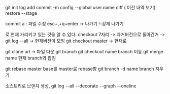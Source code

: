 git init
log
add
commit -m
config --global user.name
diff ( 이전 내역 보기)
restore --stage

commit
a : 파일 수정 esc+,+q+enter -> 나가기 !-강제 나가기

<head> 로 현재 가리키고 있는 것을 알 수 있다.
checkout 7자리 -> 과거버전으로 돌아간거
 -> git log --all -> 현재버전이 모임
git checkout master -> 현재로

git clone url -> 파일 다운
git branch
git checkout name   branch 이동
git merge name 현재 branch와 합침

git rebase master base를 master로 rebase함
git branch -d name branch 지우기

소스트리로 브랜치 생성, 
git log --all --decorate --graph --oneline
